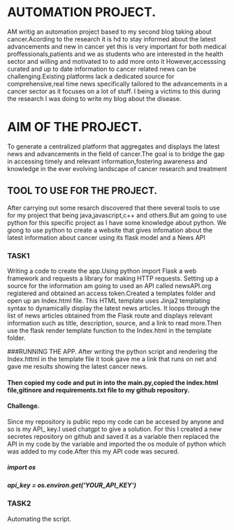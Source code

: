 # AUTOMATION PROJECT.
AM writig an automation project based to my second blog taking about cancer.Acording to the research it is hd to stay informed about the latest advancements and new in cancer yet this is very important for both medical proffessionals,patients and we as students who are interested in the health sector and willing and motivated to to add more onto it
However,accesssing curated and up to date information to cancer related news can be challenging.Existing platforms lack a dedicated source for comprehensive,real time news specifically tailored to the advancements in a cancer sector as it focuses on a lot of stuff. I being a victims to this during the research I was doing to write my blog about the disease.

# AIM OF THE PROJECT.
To generate a centralized platform that aggregates and displays the latest news and advancements in the field of cancer.The goal is to bridge the gap in accessing timely and relevant information,fostering awareness and knowledge in the ever evolving landscape of cancer research and treatment
## TOOL TO USE FOR THE PROJECT.
After carrying out some resarch discovered that there several tools to use for my project that being java,javascript,c++ and others.But am going to use python for this specific project as I have some knowledge about python.
We  giong to use python to create a website that gives infomation about the latest information about cancer using its flask model and a News API
### TASK1
  Writing a code to create the app.Using python import Flask a web framework and requests a library for making HTTP requests.
Setting up a source for the information am going to used an API called newsAPI.org registered and obtained an access token.Created a templates folder and open up an Index.html file. This HTML template uses Jinja2 templating syntax to dynamically display the latest news articles. It loops through the list of news articles obtained from the Flask route and displays relevant information such as title, description, source, and a link to read more.Then use the flask render template function to the Index.html in the template folder.

###RUNNING THE APP.
After writing the python script and rendering the Index.httml in the template file it took gave me a link that runs on net and gave me results showing the latest cancer news.
#### Then copied my code and put in into the main.py,copied the index.html file,gitinore and requirements.txt file to my github repository.
#### Challenge.
Since my repository is public repo my code can be accesed by anyone and so is my API_ key.I used chatgpt to give a solution.
For this I created a new secretes repository on github and saved it as a variable then replaced the API in my code by the variable and imported the os module of python which was added to my code.After this my API code was secured.


##### import os

##### api_key = os.environ.get('YOUR_API_KEY')

### TASK2
Automating the script.

